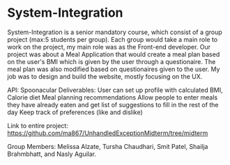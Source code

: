 # System-Integration
System-Integration is a senior mandatory course, which consist of a group project (max:5 students per group). Each group would take a main role to work on the project, my main role was as the Front-end developer. Our project was about a Meal Application that would create a meal plan based on the user's BMI which is given by the user through a questionaire. The meal plan was also modified based on questionaires given to the user. My job was to design and build the website, mostly focusing on the UX. 

API: Spoonacular
Deliverables:
User can set up profile with calculated BMI, Calorie diet
Meal planning recommendations
Allow people to enter meals they have already eaten and get list of suggestions to fill in the rest of the day
Keep track of preferences (like and dislike)

Link to entire project: https://github.com/ma867/UnhandledExceptionMidterm/tree/midterm

Group Members: Melissa Alzate, Tursha Chaudhari, Smit Patel, Shailja Brahmbhatt, and Nasly Aguilar. 
